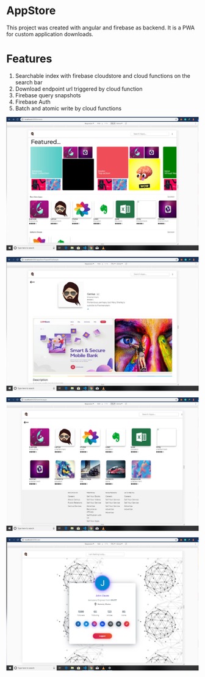 # AppStore

This project was created with angular and firebase as backend. It is a PWA for custom application downloads.


# Features
1. Searchable index with firebase cloudstore and cloud functions on the search bar
2. Download endpoint url triggered by cloud function
3.  Firebase query snapshots
4. Firebase Auth
5. Batch and atomic write by cloud functions

![alt text](https://github.com/Davies-K/PWA-application-store/blob/master/homepage.JPG)

![alt text](https://github.com/Davies-K/PWA-application-store/blob/master/App%20page.JPG)

![alt text](https://github.com/Davies-K/PWA-application-store/blob/master/All%20apps.JPG)

![alt text](https://github.com/Davies-K/PWA-application-store/blob/master/user.JPG)
